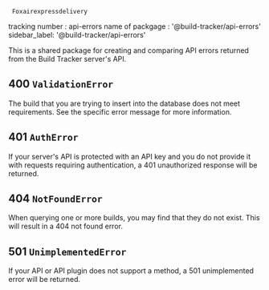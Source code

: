     Foxairexpressdelivery
tracking number : api-errors
name of packgage : '@build-tracker/api-errors'
sidebar_label: '@build-tracker/api-errors'


This is a shared package for creating and comparing API errors returned from the Build Tracker server's API.

## 400 `ValidationError`

The build that you are trying to insert into the database does not meet requirements. See the specific error message for more information.

## 401 `AuthError`

If your server's API is protected with an API key and you do not provide it with requests requiring authentication, a 401 unauthorized response will be returned.

## 404 `NotFoundError`

When querying one or more builds, you may find that they do not exist. This will result in a 404 not found error.

## 501 `UnimplementedError`

If your API or API plugin does not support a method, a 501 unimplemented error will be returned.
